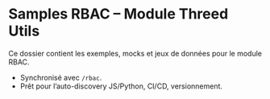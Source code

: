 # Samples RBAC – Module Threed Utils

Ce dossier contient les exemples, mocks et jeux de données pour le module RBAC.
- Synchronisé avec `/rbac`.
- Prêt pour l’auto-discovery JS/Python, CI/CD, versionnement.
